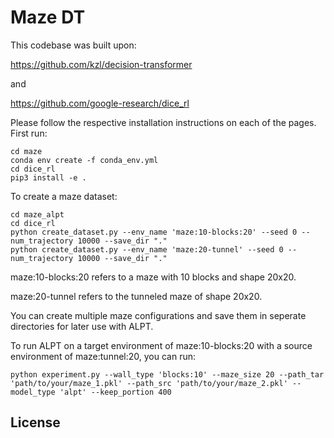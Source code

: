 
# Maze DT

This codebase was built upon:

https://github.com/kzl/decision-transformer

and

https://github.com/google-research/dice_rl

Please follow the respective installation instructions on each of the pages.  First run:

```
cd maze
conda env create -f conda_env.yml
cd dice_rl
pip3 install -e .
```

To create a maze dataset:
```
cd maze_alpt 
cd dice_rl
python create_dataset.py --env_name 'maze:10-blocks:20' --seed 0 --num_trajectory 10000 --save_dir "."
python create_dataset.py --env_name 'maze:20-tunnel' --seed 0 --num_trajectory 10000 --save_dir "."
```

maze:10-blocks:20 refers to a maze with 10 blocks and shape 20x20.

maze:20-tunnel refers to the tunneled maze of shape 20x20.

You can create multiple maze configurations and save them in seperate directories for later use with ALPT.

To run ALPT on a target environment of maze:10-blocks:20 with a source environment of maze:tunnel:20, you can run:

```
python experiment.py --wall_type 'blocks:10' --maze_size 20 --path_tar 'path/to/your/maze_1.pkl' --path_src 'path/to/your/maze_2.pkl' --model_type 'alpt' --keep_portion 400
```

## License